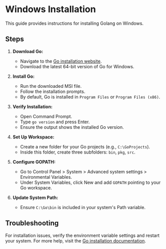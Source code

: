 # Windows Installation

This guide provides instructions for installing Golang on Windows.

## Steps

1. **Download Go:**

   - Navigate to the [Go installation website](https://golang.org/dl/).
   - Download the latest 64-bit version of Go for Windows.

2. **Install Go:**

   - Run the downloaded MSI file.
   - Follow the installation prompts.
   - By default, Go is installed in `Program Files` or `Program Files (x86)`.

3. **Verify Installation:**

   - Open Command Prompt.
   - Type `go version` and press Enter.
   - Ensure the output shows the installed Go version.

4. **Set Up Workspace:**

   - Create a new folder for your Go projects (e.g., `C:\GoProjects`).
   - Inside this folder, create three subfolders: `bin`, `pkg`, `src`.

5. **Configure GOPATH:**

   - Go to Control Panel > System > Advanced system settings > Environmental Variables.
   - Under System Variables, click New and add `GOPATH` pointing to your Go workspace.

6. **Update System Path:**
   - Ensure `C:\Go\bin` is included in your system's Path variable.

## Troubleshooting

For installation issues, verify the environment variable settings and restart your system. For more help, visit the [Go installation documentation](https://go.dev/doc/install).
